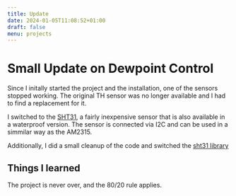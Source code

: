 ```yaml
---
title: Update
date: 2024-01-05T11:08:52+01:00
draft: false
menu: projects
---
```


# Small Update on Dewpoint Control

Since I initally started the project and the installation, one of the sensors stopped working. The original TH sensor was no longer available and I had to find a replacement for it. 

I switched to the [SHT31](https://www.dfrobot.com/product-2160.html), a fairly inexpensive sensor that is also available in a waterproof version. The sensor is connected via I2C and can be used in a simmilar way as the AM2315.

Additionally, I did a small cleanup of the code and switched the [sht31 library](https://github.com/kfricke/micropython-sht31/blob/master/sht31.py) 

## Things I learned 
The project is never over, and the 80/20 rule applies. 
